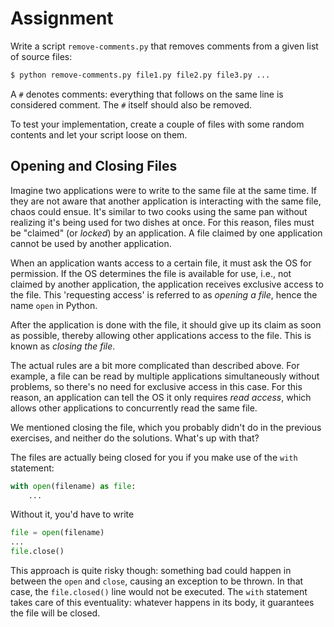 # Assignment

Write a script `remove-comments.py` that removes comments from a given list of source files:

```bash
$ python remove-comments.py file1.py file2.py file3.py ...
```

A `#` denotes comments: everything that follows on the same line is considered comment.
The `#` itself should also be removed.

To test your implementation, create a couple of files with some random contents
and let your script loose on them.

## Opening and Closing Files

Imagine two applications were to write to the same file at the same time.
If they are not aware that another application is interacting
with the same file, chaos could ensue. It's similar to two cooks
using the same pan without realizing it's being used for two dishes at once.
For this reason, files must be "claimed" (or *locked*) by an application. A file claimed
by one application cannot be used by another application.

When an application wants access to a certain file,
it must ask the OS for permission. If the OS determines the file is available for use,
i.e., not claimed by another application, the application receives exclusive access
to the file. This 'requesting access' is referred to as *opening a file*, hence
the name `open` in Python.

After the application is done with the file, it should give up its
claim as soon as possible, thereby allowing other applications
access to the file. This is known as *closing the file*.

The actual rules are a bit more complicated than described above.
For example, a file can be read by multiple applications simultaneously without
problems, so there's no need for exclusive access in this case.
For this reason, an application can tell the OS it only requires
*read access*, which allows other applications to concurrently read the same file.

We mentioned closing the file, which you probably didn't do in the previous exercises,
and neither do the solutions. What's up with that?

The files are actually being closed for you if you make use of
the `with` statement:

```python
with open(filename) as file:
    ...
```

Without it, you'd have to write

```python
file = open(filename)
...
file.close()
```

This approach is quite risky though: something bad could happen
in between the `open` and `close`, causing an exception to be thrown.
In that case, the `file.closed()` line would not be executed.
The `with` statement takes care of this eventuality: whatever
happens in its body, it guarantees the file will be closed.
